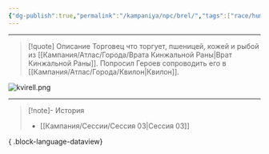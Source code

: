 ```yaml
---
{"dg-publish":true,"permalink":"/kampaniya/npc/brel/","tags":["race/human","affinity/friendly","job/merchant"],"created":"2025-01-08T06:30:47.548+03:00","updated":"2025-01-09T10:37:21.267+03:00"}
---
```



<hr></hr>


> [!quote] Описание
>Торговец что торгует, пшеницей, кожей и рыбой из [[Кампания/Атлас/Города/Врата Кинжальной Раны\|Врат Кинжальной Раны]].
>Попросил Героев сопроводить его в [[Кампания/Атлас/Города/Квилон\|Квилон]].

![kvirell.png](/img/user/%D0%90%D1%81%D1%81%D0%B5%D1%82%D1%8B/NPC/kvirell.png)

<hr></hr>

> [!note]- История
>  - [[Кампания/Сессии/Сессия 03\|Сессия 03]]
> 
{ .block-language-dataview}
